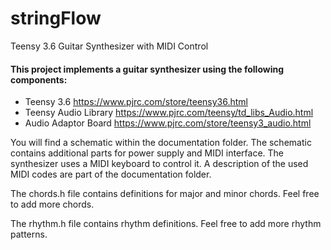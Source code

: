 # stringFlow
Teensy 3.6 Guitar Synthesizer with MIDI Control
#### This project implements a guitar synthesizer using the following components:
* Teensy 3.6 https://www.pjrc.com/store/teensy36.html
* Teensy Audio Library https://www.pjrc.com/teensy/td_libs_Audio.html
* Audio Adaptor Board https://www.pjrc.com/store/teensy3_audio.html

You will find a schematic within the documentation folder. The schematic contains additional parts for power supply and MIDI interface. The synthesizer uses a MIDI keyboard to control it. A description of the used MIDI codes are part of the documentation folder.

The chords.h file contains definitions for major and minor chords. Feel free to add more chords.

The rhythm.h file contains rhythm definitions. Feel free to add more rhythm patterns.
